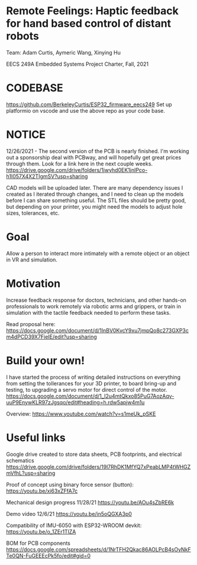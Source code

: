 # Remote Feelings: Haptic feedback for hand based control of distant robots

Team: Adam Curtis, Aymeric Wang, Xinying Hu

EECS 249A Embedded Systems Project Charter, Fall, 2021

# CODEBASE
https://github.com/BerkeleyCurtis/ESP32_firmware_eecs249
Set up platformio on vscode and use the above repo as your code base. 

# NOTICE
12/26/2021 - The second version of the PCB is nearly finished. I'm working out a sponsorship deal with PCBway, and will hopefully get great prices through them. Look for a link here in the next couple weeks. https://drive.google.com/drive/folders/1jwyhd0EK1jnIPco-h1I057X4X2TIgmSV?usp=sharing

CAD models will be uploaded later. There are many dependency issues I created as I iterated through changes, and I need to clean up the models before I can share something useful. The STL files should be pretty good, but depending on your printer, you might need the models to adjust hole sizes, tolerances, etc. 

# Goal
Allow a person to interact more intimately with a remote object or an object in VR and simulation. 

# Motivation
Increase feedback response for doctors, technicians, and other hands-on professionals to work remotely via robotic arms and grippers, or train in simulation with the tactile feedback needed to perform these tasks. 

Read proposal here:
  https://docs.google.com/document/d/1InBV0KvcY9xu7jmpQo8c273GXP3cm4dPCD39X7FieIE/edit?usp=sharing


# Build your own! 
I have started the process of writing detailed instructions on everything from setting the tollerances for your 3D printer, to board bring-up and testing, to upgrading a servo motor for direct control of the motor. 
  https://docs.google.com/document/d/1_I2u4mtQkxo85PuG7AozAqv-uuP9EnywKLR97zJgsqo/edit#heading=h.rdw5apjw4m1u
  
Overview:
  https://www.youtube.com/watch?v=s1meUk_pSKE

# Useful links 

Google drive created to store data sheets, PCB footprints, and electrical schematics
  https://drive.google.com/drive/folders/19l7RhDK1MfYQ7xPeabLMP4tWHGZmVfhL?usp=sharing
  
Proof of concept using binary force sensor (button):
  https://youtu.be/xi63xZFfA7c
  
Mechanical design progress 11/28/21
  https://youtu.be/AOu4sZbRE6k
  
Demo video 12/6/21
  https://youtu.be/in5oQGXA3p0

Compatibility of IMU-6050 with ESP32-WROOM devkit:
  https://youtu.be/o_1ZEr1TlZA

BOM for PCB components
  https://docs.google.com/spreadsheets/d/1NrTFH2Qkac86AOLPcB4sOyNkFTe0QN-FuGEEEcPk5fo/edit#gid=0
